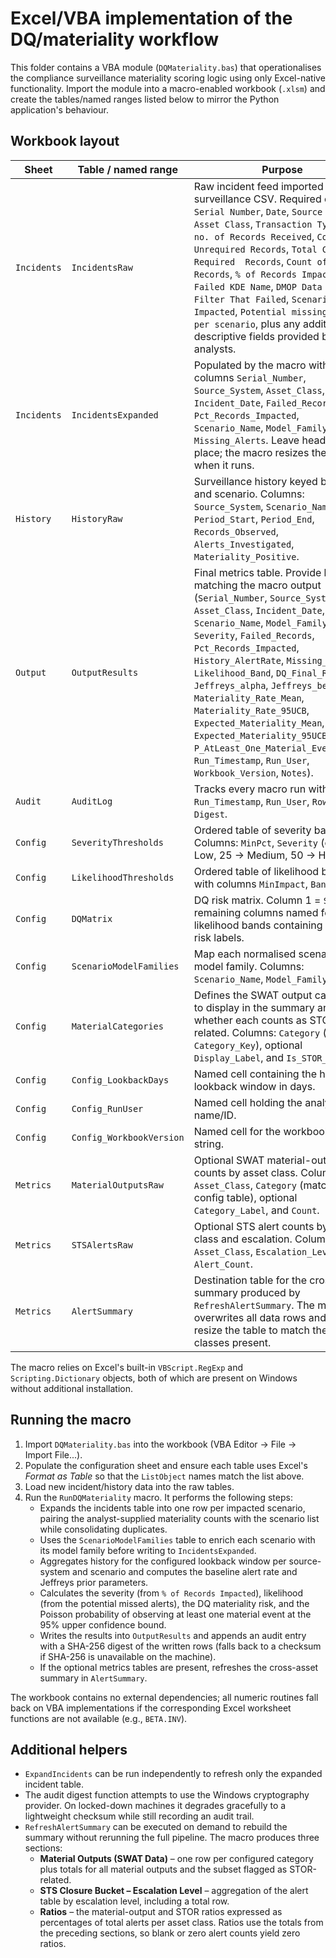 # Excel/VBA implementation of the DQ/materiality workflow

This folder contains a VBA module (`DQMateriality.bas`) that operationalises the
compliance surveillance materiality scoring logic using only Excel-native
functionality. Import the module into a macro-enabled workbook (`.xlsm`) and
create the tables/named ranges listed below to mirror the Python application's
behaviour.

## Workbook layout

| Sheet  | Table / named range | Purpose |
| ------ | ------------------- | ------- |
| `Incidents` | `IncidentsRaw` | Raw incident feed imported from the surveillance CSV. Required columns: `Serial Number`, `Date`, `Source System`, `Asset Class`, `Transaction Type`, `Total no. of Records Received`, `Count of Unrequired Records`, `Total Count of Required  Records`, `Count of Failed Records`, `% of Records Impacted`, `Failed KDE Name`, `DMOP Data  Quality Filter That Failed`, `Scenarios Impacted`, `Potential missing alerts per scenario`, plus any additional descriptive fields provided by the analysts. |
| `Incidents` | `IncidentsExpanded` | Populated by the macro with columns `Serial_Number`, `Source_System`, `Asset_Class`, `Incident_Date`, `Failed_Records`, `Pct_Records_Impacted`, `Scenario_Name`, `Model_Family`, `Missing_Alerts`. Leave headers in place; the macro resizes the table when it runs. |
| `History` | `HistoryRaw` | Surveillance history keyed by system and scenario. Columns: `Source_System`, `Scenario_Name`, `Period_Start`, `Period_End`, `Records_Observed`, `Alerts_Investigated`, `Materiality_Positive`. |
| `Output` | `OutputResults` | Final metrics table. Provide headers matching the macro output (`Serial_Number`, `Source_System`, `Asset_Class`, `Incident_Date`, `Scenario_Name`, `Model_Family`, `Severity`, `Failed_Records`, `Pct_Records_Impacted`, `History_AlertRate`, `Missing_Alerts`, `Likelihood_Band`, `DQ_Final_Risk`, `Jeffreys_alpha`, `Jeffreys_beta`, `Materiality_Rate_Mean`, `Materiality_Rate_95UCB`, `Expected_Materiality_Mean`, `Expected_Materiality_95UCB`, `P_AtLeast_One_Material_Event_95UCB`, `Run_Timestamp`, `Run_User`, `Workbook_Version`, `Notes`). |
| `Audit` | `AuditLog` | Tracks every macro run with `Run_Timestamp`, `Run_User`, `Row_Count`, `Digest`. |
| `Config` | `SeverityThresholds` | Ordered table of severity bands. Columns: `MinPct`, `Severity` (e.g., 0 → Low, 25 → Medium, 50 → High). |
| `Config` | `LikelihoodThresholds` | Ordered table of likelihood bands with columns `MinImpact`, `Band`. |
| `Config` | `DQMatrix` | DQ risk matrix. Column 1 = `Severity`, remaining columns named for likelihood bands containing the final risk labels. |
| `Config` | `ScenarioModelFamilies` | Map each normalised scenario to a model family. Columns: `Scenario_Name`, `Model_Family`. |
| `Config` | `MaterialCategories` | Defines the SWAT output categories to display in the summary and whether each counts as STOR-related. Columns: `Category` (or `Category_Key`), optional `Display_Label`, and `Is_STOR_Related`. |
| `Config` | `Config_LookbackDays` | Named cell containing the history lookback window in days. |
| `Config` | `Config_RunUser` | Named cell holding the analyst's name/ID. |
| `Config` | `Config_WorkbookVersion` | Named cell for the workbook version string. |
| `Metrics` | `MaterialOutputsRaw` | Optional SWAT material-output counts by asset class. Columns: `Asset_Class`, `Category` (matching the config table), optional `Category_Label`, and `Count`. |
| `Metrics` | `STSAlertsRaw` | Optional STS alert counts by asset class and escalation. Columns: `Asset_Class`, `Escalation_Level`, `Alert_Count`. |
| `Metrics` | `AlertSummary` | Destination table for the cross-asset summary produced by `RefreshAlertSummary`. The macro overwrites all data rows and will resize the table to match the asset classes present. |

The macro relies on Excel's built-in `VBScript.RegExp` and `Scripting.Dictionary`
objects, both of which are present on Windows without additional installation.

## Running the macro

1. Import `DQMateriality.bas` into the workbook (VBA Editor → File → Import File...).
2. Populate the configuration sheet and ensure each table uses Excel's
   *Format as Table* so that the `ListObject` names match the list above.
3. Load new incident/history data into the raw tables.
4. Run the `RunDQMateriality` macro. It performs the following steps:
   - Expands the incidents table into one row per impacted scenario, pairing the
     analyst-supplied materiality counts with the scenario list while
     consolidating duplicates.
   - Uses the `ScenarioModelFamilies` table to enrich each scenario with its
     model family before writing to `IncidentsExpanded`.
   - Aggregates history for the configured lookback window per source-system and
     scenario and computes the baseline alert rate and Jeffreys prior parameters.
   - Calculates the severity (from `% of Records Impacted`), likelihood (from the
     potential missed alerts), the DQ materiality risk, and the Poisson
     probability of observing at least one material event at the 95% upper
     confidence bound.
   - Writes the results into `OutputResults` and appends an audit entry with a
     SHA-256 digest of the written rows (falls back to a checksum if SHA-256 is
     unavailable on the machine).
   - If the optional metrics tables are present, refreshes the cross-asset
     summary in `AlertSummary`.

The workbook contains no external dependencies; all numeric routines fall back
on VBA implementations if the corresponding Excel worksheet functions are not
available (e.g., `BETA.INV`).

## Additional helpers

- `ExpandIncidents` can be run independently to refresh only the expanded
  incident table.
- The audit digest function attempts to use the Windows cryptography provider.
  On locked-down machines it degrades gracefully to a lightweight checksum while
  still recording an audit trail.
- `RefreshAlertSummary` can be executed on demand to rebuild the summary without
  rerunning the full pipeline. The macro produces three sections:
  - **Material Outputs (SWAT Data)** – one row per configured category plus
    totals for all material outputs and the subset flagged as STOR-related.
  - **STS Closure Bucket – Escalation Level** – aggregation of the alert table
    by escalation level, including a total row.
  - **Ratios** – the material-output and STOR ratios expressed as percentages of
    total alerts per asset class. Ratios use the totals from the preceding
    sections, so blank or zero alert counts yield zero ratios.
